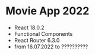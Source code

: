 # Movie App 2022
  * React 18.0.2
  * Functional Components
  * React Router 6.3.0
  * from
        16.07.2022
    to
        ??????????